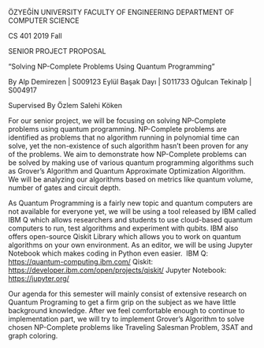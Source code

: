 ÖZYEĞİN UNIVERSITY
FACULTY OF ENGINEERING
DEPARTMENT OF COMPUTER SCIENCE

CS 401
2019 Fall

SENIOR PROJECT PROPOSAL

“Solving NP-Complete Problems Using Quantum Programming”

By
Alp Demirezen | S009123
Eylül Başak Dayı | S011733
Oğulcan Tekinalp | S004917

Supervised By
Özlem Salehi Köken

For our senior project, we will be focusing on solving NP-Complete problems using quantum programming. NP-Complete problems are identified as problems that no algorithm running in polynomial time can solve, yet the non-existence of such algorithm hasn’t been proven for any of the problems. We aim to demonstrate how NP-Complete problems can be solved by making use of various quantum programming algorithms such as Grover’s Algorithm and Quantum Approximate Optimization Algorithm. We will be analyzing our algorithms based on metrics like quantum volume, number of gates and circuit depth.

As Quantum Programming is a fairly new topic and quantum computers are not available for everyone yet, we will be using a tool released by IBM called IBM Q which allows researchers and students to use cloud-based quantum computers to run, test algorithms and experiment with qubits. IBM also offers open-source Qiskit Library which allows you to work on quantum algorithms on your own environment. As an editor, we will be using Jupyter Notebook which makes coding in Python even easier. 
IBM Q: https://quantum-computing.ibm.com/
Qiskit: https://developer.ibm.com/open/projects/qiskit/
Jupyter Notebook: https://jupyter.org/

Our agenda for this semester will mainly consist of extensive research on Quantum Programing to get a firm grip on the subject as we have little background knowledge. After we feel comfortable enough to continue to implementation part, we will try to implement Grover’s Algorithm to solve chosen NP-Complete problems like Traveling Salesman Problem, 3SAT and graph coloring.
